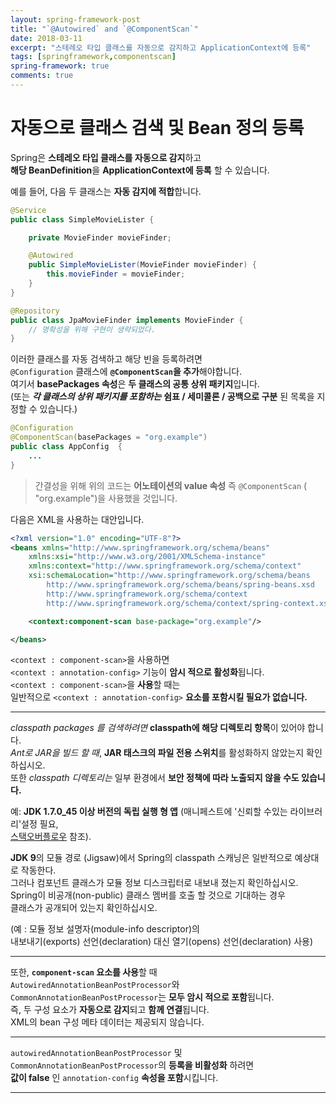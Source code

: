 ```yaml
---
layout: spring-framework-post
title: "`@Autowired` and `@ComponentScan`"
date: 2018-03-11
excerpt: "스테레오 타입 클래스를 자동으로 감지하고 ApplicationContext에 등록"
tags: [springframework,componentscan]
spring-framework: true
comments: true
---
```


# 자동으로 클래스 검색 및 Bean 정의 등록

Spring은 **스테레오 타입 클래스를 자동으로 감지**하고  
**해당 BeanDefinition**을 **ApplicationContext에 등록** 할 수 있습니다.  

예를 들어, 다음 두 클래스는 **자동 감지에 적합**합니다.

~~~java
@Service
public class SimpleMovieLister {

    private MovieFinder movieFinder;

    @Autowired
    public SimpleMovieLister(MovieFinder movieFinder) {
        this.movieFinder = movieFinder;
    }
}
~~~
~~~java
@Repository
public class JpaMovieFinder implements MovieFinder {
    // 명확성을 위해 구현이 생략되었다.
}
~~~

이러한 클래스를 자동 검색하고 해당 빈을 등록하려면  
`@Configuration` 클래스에 **`@ComponentScan`을 추가**해야합니다.  
여기서 **basePackages 속성**은 **두 클래스의 공통 상위 패키지**입니다.  
(또는 ***각 클래스의 상위 패키지를 포함하는*** **쉼표 / 세미콜론 / 공백으로 구분** 된 목록을 지정할 수 있습니다.)  
~~~java
@Configuration
@ComponentScan(basePackages = "org.example")
public class AppConfig  {
    ...
}
~~~
> 간결성을 위해 위의 코드는 **어노테이션의 value 속성** 즉 `@ComponentScan` ( "org.example")을 사용했을 것입니다.  

다음은 XML을 사용하는 대안입니다.  
~~~xml
<?xml version="1.0" encoding="UTF-8"?>
<beans xmlns="http://www.springframework.org/schema/beans"
    xmlns:xsi="http://www.w3.org/2001/XMLSchema-instance"
    xmlns:context="http://www.springframework.org/schema/context"
    xsi:schemaLocation="http://www.springframework.org/schema/beans
        http://www.springframework.org/schema/beans/spring-beans.xsd
        http://www.springframework.org/schema/context
        http://www.springframework.org/schema/context/spring-context.xsd">

    <context:component-scan base-package="org.example"/>

</beans>
~~~

`<context : component-scan>`을 사용하면  
`<context : annotation-config>` 기능이 **암시 적으로 활성화**됩니다.  
`<context : component-scan>`을 **사용**할 때는  
일반적으로 `<context : annotation-config>` **요소를 포함시킬 필요가 없습니다.**  

---
*classpath packages 를 검색하려면* **classpath에 해당 디렉토리 항목**이 있어야 합니다.  
*Ant로 JAR을 빌드 할 때*, **JAR 태스크의 파일 전용 스위치**를 활성화하지 않았는지 확인하십시오.  
또한 *classpath 디렉토리는* 일부 환경에서 **보안 정책에 따라 노출되지 않을 수도 있습니다.**  

예: **JDK 1.7.0_45 이상 버전의 독립 실행 형 앱** (매니페스트에 '신뢰할 수있는 라이브러리'설정 필요,  
[스택오버플로우](http://stackoverflow.com/questions/19394570/java-jre-7u45-breaks-classloader-getresources) 참조).  

**JDK 9**의 모듈 경로 (Jigsaw)에서 Spring의 classpath 스캐닝은 일반적으로 예상대로 작동한다.  
그러나 컴포넌트 클래스가 모듈 정보 디스크립터로 내보내 졌는지 확인하십시오.  
Spring이 비공개(non-public) 클래스 멤버를 호출 할 것으로 기대하는 경우  
클래스가 공개되어 있는지 확인하십시오.  

(예 : 모듈 정보 설명자(module-info descriptor)의  
내보내기(exports) 선언(declaration) 대신 열기(opens) 선언(declaration) 사용)  

---


또한, **`component-scan` 요소를 사용**할 때  
`AutowiredAnnotationBeanPostProcessor`와 `CommonAnnotationBeanPostProcessor`는 **모두 암시 적으로 포함**됩니다.  
즉, 두 구성 요소가 **자동으로 감지**되고 **함께 연결**됩니다.  
XML의 bean 구성 메타 데이터는 제공되지 않습니다.  

---
`autowiredAnnotationBeanPostProcessor` 및 `CommonAnnotationBeanPostProcessor`의 **등록을 비활성화** 하려면  
**값이 false** 인 `annotation-config` **속성을 포함**시킵니다.  

---
